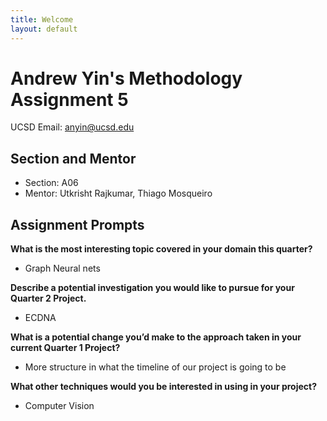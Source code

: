 ```yaml
---
title: Welcome
layout: default
---
```


# Andrew Yin's Methodology Assignment 5
UCSD Email: [anyin@ucsd.edu](mailto:anyin@ucsd.edu)

## Section and Mentor
- Section: A06
- Mentor: Utkrisht Rajkumar, Thiago Mosqueiro

## Assignment Prompts

**What is the most interesting topic covered in your domain this quarter?**
- Graph Neural nets

**Describe a potential investigation you would like to pursue for your Quarter 2 Project.**
- ECDNA

**What is a potential change you’d make to the approach taken in your current Quarter 1 Project?**
- More structure in what the timeline of our project is going to be

**What other techniques would you be interested in using in your project?**
- Computer Vision
